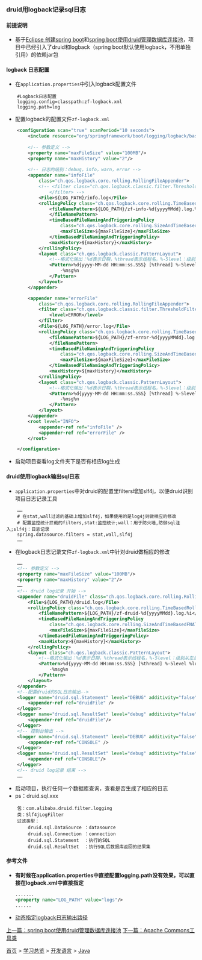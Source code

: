 ### druid用logback记录sql日志

#### 前提说明
* 基于[Eclipse 创建spring boot](201905002.md)和[spring boot使用druid管理数据库连接池](201905004.md)，项目中已经引入了druid和logback（spring boot默认使用logback，不用单独引用）的依赖jar包

#### logback 日志配置
* 在`application.properties`中引入logback配置文件
```properties
    #Logback日志配置
    logging.config=classpath:zf-logback.xml
    logging.path=log
```

* 配置logback的配置文件`zf-logback.xml`
```xml
    <configuration scan="true" scanPeriod="10 seconds">
        <include resource="org/springframework/boot/logging/logback/base.xml" />
        
        <!-- 参数定义 -->
        <property name="maxFileSize" value="100MB"/>
        <property name="maxHistory" value="2"/>
        
        <!-- 日志的级别：debug，info，warn，error -->
        <appender name="infoFile"
            class="ch.qos.logback.core.rolling.RollingFileAppender">
            <!-- <filter class="ch.qos.logback.classic.filter.ThresholdFilter"> <level>DEBUG</level> 
                </filter> -->
            <File>${LOG_PATH}/info.log</File>
            <rollingPolicy class="ch.qos.logback.core.rolling.TimeBasedRollingPolicy">
                <fileNamePattern>${LOG_PATH}/zf-info-%d{yyyyMMdd}.log.%i
                </fileNamePattern>
                <timeBasedFileNamingAndTriggeringPolicy
                    class="ch.qos.logback.core.rolling.SizeAndTimeBasedFNATP">
                    <maxFileSize>${maxFileSize}</maxFileSize>
                </timeBasedFileNamingAndTriggeringPolicy>
                <maxHistory>${maxHistory}</maxHistory>
            </rollingPolicy>
            <layout class="ch.qos.logback.classic.PatternLayout">
                <!--格式化输出：%d表示日期，%thread表示线程名，%-5level：级别从左显示5个字符宽度,%logger{36} 表示logger名字最长36个字符，否则按照句点分割,%msg：日志消息，%n是换行符 -->
                <Pattern>%d{yyyy-MM-dd HH:mm:ss.SSS} [%thread] %-5level %logger{36}
                    -%msg%n
                </Pattern>
            </layout>
        </appender>

        <appender name="errorFile"
            class="ch.qos.logback.core.rolling.RollingFileAppender">
            <filter class="ch.qos.logback.classic.filter.ThresholdFilter">
                <level>ERROR</level>
            </filter>
            <File>${LOG_PATH}/error.log</File>
            <rollingPolicy class="ch.qos.logback.core.rolling.TimeBasedRollingPolicy">
                <fileNamePattern>${LOG_PATH}/zf-error-%d{yyyyMMdd}.log.%i
                </fileNamePattern>
                <timeBasedFileNamingAndTriggeringPolicy
                    class="ch.qos.logback.core.rolling.SizeAndTimeBasedFNATP">
                    <maxFileSize>${maxFileSize}</maxFileSize>
                </timeBasedFileNamingAndTriggeringPolicy>
                <maxHistory>${maxHistory}</maxHistory>
            </rollingPolicy>
            <layout class="ch.qos.logback.classic.PatternLayout">
                <!--格式化输出：%d表示日期，%thread表示线程名，%-5level：级别从左显示5个字符宽度,%logger{36} 表示logger名字最长36个字符，否则按照句点分割,%msg：日志消息，%n是换行符 -->
                <Pattern>%d{yyyy-MM-dd HH:mm:ss.SSS} [%thread] %-5level %logger{36}
                    -%msg%n
                </Pattern>
            </layout>
        </appender>
        <root level="INFO">
            <appender-ref ref="infoFile" />
            <appender-ref ref="errorFile" />
        </root>

    </configuration>
```

* 启动项目查看log文件夹下是否有相应log生成

#### druid使用logback输出sql日志
* `application.properties`中对druid的配置里filters增加slf4j，以便druid识别项目日志记录工具
```properties
    ……
    # 在stat,wall过滤的基础上增加slf4j，如果使用的是log4j则做相应的修改
    # 配置监控统计拦截的filters,stat:监控统计;wall：用于防火墙,防御sql注入;slf4j：日志记录
    spring.datasource.filters = stat,wall,slf4j
    ……
```
* 在logback日志记录文件`zf-logback.xml`中针对druid做相应的修改
```xml
    ……
    <!-- 参数定义 -->
    <property name="maxFileSize" value="100MB"/>
    <property name="maxHistory" value="2"/>
    ……
    <!-- druid log记录 开始 -->
    <appender name="druidFile" class="ch.qos.logback.core.rolling.RollingFileAppender">
		<File>${LOG_PATH}/druid.log</File>
        <rollingPolicy class="ch.qos.logback.core.rolling.TimeBasedRollingPolicy">
            <fileNamePattern>${LOG_PATH}/zf-druid-%d{yyyyMMdd}.log.%i</fileNamePattern>
            <timeBasedFileNamingAndTriggeringPolicy 
            	class="ch.qos.logback.core.rolling.SizeAndTimeBasedFNATP">
                <maxFileSize>${maxFileSize}</maxFileSize>
            </timeBasedFileNamingAndTriggeringPolicy>
            <maxHistory>${maxHistory}</maxHistory>
        </rollingPolicy>
        <layout class="ch.qos.logback.classic.PatternLayout">
			<!--格式化输出：%d表示日期，%thread表示线程名，%-5level：级别从左显示5个字符宽度,%logger{36} 表示logger名字最长36个字符，否则按照句点分割,%msg：日志消息，%n是换行符 -->
			<Pattern>%d{yyyy-MM-dd HH:mm:ss.SSS} [%thread] %-5level %logger{36}
				-%msg%n
			</Pattern>
		</layout>
    </appender>
    <!--配置druid的SQL日志输出-->
    <logger name="druid.sql.Statement" level="DEBUG" additivity="false">
        <appender-ref ref="druidFile" />
    </logger>
    <logger name="druid.sql.ResultSet" level="debug" additivity="false">
        <appender-ref ref="druidFile"/>
    </logger>
    <!-- 控制台输出 -->
    <logger name="druid.sql.Statement" level="DEBUG" additivity="false">
        <appender-ref ref="CONSOLE" />
    </logger>
    <logger name="druid.sql.ResultSet" level="debug" additivity="false">
        <appender-ref ref="CONSOLE"/>
    </logger>
	<!-- druid log记录 结束 -->
    ……
```
* 启动项目，执行任何一个数据库查询，查看是否生成了相应的日志
* ps：druid.sql.xxx
```console
    包：com.alibaba.druid.filter.logging
    类：Slf4jLogFilter
    过滤类型：
        druid.sql.DataSource ：datasource
        druid.sql.Connection ：connection
        druid.sql.Statement  ：执行的SQL
        druid.sql.ResultSet  ：执行SQL后数据库返回的结果集
```

#### 参考文件
* **有时候在application.properties中直接配置logging.path没有效果，可以直接在logback.xml中直接指定**  
  ```xml
  .......
  <property name="LOG_PATH" value="logs"/>
  ......
  ```
* [动态指定logback日志输出路径](https://www.cnblogs.com/brunchz/p/12767492.html)

[上一篇：spring boot使用druid管理数据库连接池](201905004.md) [下一篇：Apache Commons工具类](201905006.md)  
  
[首页](../../../README.md) > [学习总览](../../../introduction/studyCatalogList.md) > [开发语言](../developmentLanguage.md) > [Java](java.md) 
